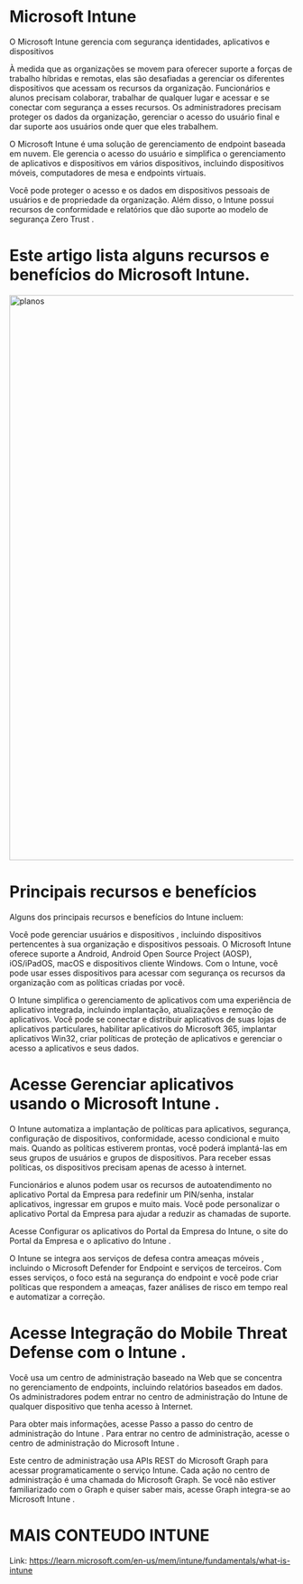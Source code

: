 # Microsoft Intune

O Microsoft Intune gerencia com segurança identidades, aplicativos e dispositivos

À medida que as organizações se movem para oferecer suporte a forças de trabalho híbridas e remotas, elas são desafiadas a gerenciar os diferentes dispositivos que acessam os recursos da organização. Funcionários e alunos precisam colaborar, trabalhar de qualquer lugar e acessar e se conectar com segurança a esses recursos. Os administradores precisam proteger os dados da organização, gerenciar o acesso do usuário final e dar suporte aos usuários onde quer que eles trabalhem.


O Microsoft Intune é uma solução de gerenciamento de endpoint baseada em nuvem. Ele gerencia o acesso do usuário e simplifica o gerenciamento de aplicativos e dispositivos em vários dispositivos, incluindo dispositivos móveis, computadores de mesa e endpoints virtuais.

Você pode proteger o acesso e os dados em dispositivos pessoais de usuários e de propriedade da organização. Além disso, o Intune possui recursos de conformidade e relatórios que dão suporte ao modelo de segurança Zero Trust .

# Este artigo lista alguns recursos e benefícios do Microsoft Intune.

</p>
<img src="https://user-images.githubusercontent.com/91704169/236079247-fefa2435-d595-4239-8182-4c5cb710b8cf.png" width="1000px" align="centter" alt="planos">

# Principais recursos e benefícios
Alguns dos principais recursos e benefícios do Intune incluem:

Você pode gerenciar usuários e dispositivos , incluindo dispositivos pertencentes à sua organização e dispositivos pessoais. O Microsoft Intune oferece suporte a Android, Android Open Source Project (AOSP), iOS/iPadOS, macOS e dispositivos cliente Windows. Com o Intune, você pode usar esses dispositivos para acessar com segurança os recursos da organização com as políticas criadas por você.

O Intune simplifica o gerenciamento de aplicativos com uma experiência de aplicativo integrada, incluindo implantação, atualizações e remoção de aplicativos. Você pode se conectar e distribuir aplicativos de suas lojas de aplicativos particulares, habilitar aplicativos do Microsoft 365, implantar aplicativos Win32, criar políticas de proteção de aplicativos e gerenciar o acesso a aplicativos e seus dados.

# Acesse Gerenciar aplicativos usando o Microsoft Intune .

O Intune automatiza a implantação de políticas para aplicativos, segurança, configuração de dispositivos, conformidade, acesso condicional e muito mais. Quando as políticas estiverem prontas, você poderá implantá-las em seus grupos de usuários e grupos de dispositivos. Para receber essas políticas, os dispositivos precisam apenas de acesso à internet.

Funcionários e alunos podem usar os recursos de autoatendimento no aplicativo Portal da Empresa para redefinir um PIN/senha, instalar aplicativos, ingressar em grupos e muito mais. Você pode personalizar o aplicativo Portal da Empresa para ajudar a reduzir as chamadas de suporte.

Acesse Configurar os aplicativos do Portal da Empresa do Intune, o site do Portal da Empresa e o aplicativo do Intune .

O Intune se integra aos serviços de defesa contra ameaças móveis , incluindo o Microsoft Defender for Endpoint e serviços de terceiros. Com esses serviços, o foco está na segurança do endpoint e você pode criar políticas que respondem a ameaças, fazer análises de risco em tempo real e automatizar a correção.

# Acesse Integração do Mobile Threat Defense com o Intune .

Você usa um centro de administração baseado na Web que se concentra no gerenciamento de endpoints, incluindo relatórios baseados em dados. Os administradores podem entrar no centro de administração do Intune de qualquer dispositivo que tenha acesso à Internet.

Para obter mais informações, acesse Passo a passo do centro de administração do Intune . Para entrar no centro de administração, acesse o centro de administração do Microsoft Intune .

Este centro de administração usa APIs REST do Microsoft Graph para acessar programaticamente o serviço Intune. Cada ação no centro de administração é uma chamada do Microsoft Graph. Se você não estiver familiarizado com o Graph e quiser saber mais, acesse Graph integra-se ao Microsoft Intune .

# MAIS CONTEUDO INTUNE
Link: https://learn.microsoft.com/en-us/mem/intune/fundamentals/what-is-intune
